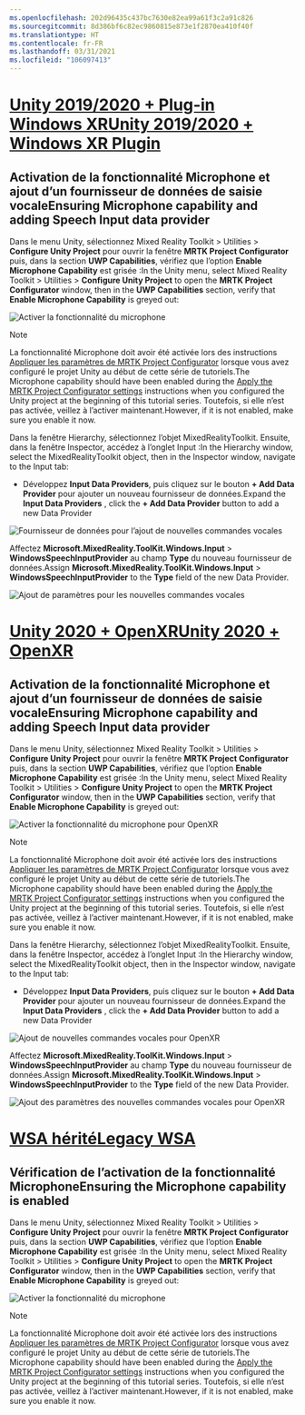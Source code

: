 ```yaml
---
ms.openlocfilehash: 202d96435c437bc7630e82ea99a61f3c2a91c826
ms.sourcegitcommit: 8d386bf6c82ec9860815e873e1f2870ea410f40f
ms.translationtype: HT
ms.contentlocale: fr-FR
ms.lasthandoff: 03/31/2021
ms.locfileid: "106097413"
---
```

# <a name="unity-20192020--windows-xr-plugin"></a>[<span data-ttu-id="b4b22-101">Unity 2019/2020 + Plug-in Windows XR</span><span class="sxs-lookup"><span data-stu-id="b4b22-101">Unity 2019/2020 + Windows XR Plugin</span></span>](#tab/winxr)

## <a name="ensuring-microphone-capability-and-adding-speech-input-data-provider"></a><span data-ttu-id="b4b22-102">Activation de la fonctionnalité Microphone et ajout d’un fournisseur de données de saisie vocale</span><span class="sxs-lookup"><span data-stu-id="b4b22-102">Ensuring Microphone capability and adding Speech Input data provider</span></span>

<span data-ttu-id="b4b22-103">Dans le menu Unity, sélectionnez Mixed Reality Toolkit > Utilities > **Configure Unity Project** pour ouvrir la fenêtre **MRTK Project Configurator** puis, dans la section **UWP Capabilities**, vérifiez que l’option **Enable Microphone Capability** est grisée :</span><span class="sxs-lookup"><span data-stu-id="b4b22-103">In the Unity menu, select Mixed Reality Toolkit > Utilities > **Configure Unity Project** to open the **MRTK Project Configurator** window, then in the **UWP Capabilities** section, verify that **Enable Microphone Capability** is greyed out:</span></span>

![Activer la fonctionnalité du microphone](../images/mr-learning-base/base-09-section1-step1-1.png)

> [!NOTE]
> <span data-ttu-id="b4b22-105">La fonctionnalité Microphone doit avoir été activée lors des instructions [Appliquer les paramètres de MRTK Project Configurator](../mr-learning-base-02.md#configuring-the-unity-project) lorsque vous avez configuré le projet Unity au début de cette série de tutoriels.</span><span class="sxs-lookup"><span data-stu-id="b4b22-105">The Microphone capability should have been enabled during the [Apply the MRTK Project Configurator settings](../mr-learning-base-02.md#configuring-the-unity-project) instructions when you configured the Unity project at the beginning of this tutorial series.</span></span> <span data-ttu-id="b4b22-106">Toutefois, si elle n’est pas activée, veillez à l’activer maintenant.</span><span class="sxs-lookup"><span data-stu-id="b4b22-106">However, if it is not enabled, make sure you enable it now.</span></span>

<span data-ttu-id="b4b22-107">Dans la fenêtre Hierarchy, sélectionnez l’objet MixedRealityToolkit. Ensuite, dans la fenêtre Inspector, accédez à l’onglet Input :</span><span class="sxs-lookup"><span data-stu-id="b4b22-107">In the Hierarchy window, select the MixedRealityToolkit object, then in the Inspector window, navigate to the Input tab:</span></span>

* <span data-ttu-id="b4b22-108">Développez **Input Data Providers**, puis cliquez sur le bouton **+ Add Data Provider** pour ajouter un nouveau fournisseur de données.</span><span class="sxs-lookup"><span data-stu-id="b4b22-108">Expand the **Input Data Providers** , click the **+ Add Data Provider** button to add a new Data Provider</span></span>

![Fournisseur de données pour l’ajout de nouvelles commandes vocales](../images/mr-learning-base/base-09-section1-step1-2.png)

<span data-ttu-id="b4b22-110">Affectez **Microsoft.MixedReality.ToolKit.Windows.Input** > **WindowsSpeechInputProvider** au champ **Type** du nouveau fournisseur de données.</span><span class="sxs-lookup"><span data-stu-id="b4b22-110">Assign **Microsoft.MixedReality.ToolKit.Windows.Input** > **WindowsSpeechInputProvider** to the **Type** field of the new Data Provider.</span></span>

![Ajout de paramètres pour les nouvelles commandes vocales](../images/mr-learning-base/base-09-section1-step1-3.png)

# <a name="unity-2020--openxr"></a>[<span data-ttu-id="b4b22-112">Unity 2020 + OpenXR</span><span class="sxs-lookup"><span data-stu-id="b4b22-112">Unity 2020 + OpenXR</span></span>](#tab/openxr)

## <a name="ensuring-microphone-capability-and-adding-speech-input-data-provider"></a><span data-ttu-id="b4b22-113">Activation de la fonctionnalité Microphone et ajout d’un fournisseur de données de saisie vocale</span><span class="sxs-lookup"><span data-stu-id="b4b22-113">Ensuring Microphone capability and adding Speech Input data provider</span></span>

<span data-ttu-id="b4b22-114">Dans le menu Unity, sélectionnez Mixed Reality Toolkit > Utilities > **Configure Unity Project** pour ouvrir la fenêtre **MRTK Project Configurator** puis, dans la section **UWP Capabilities**, vérifiez que l’option **Enable Microphone Capability** est grisée :</span><span class="sxs-lookup"><span data-stu-id="b4b22-114">In the Unity menu, select Mixed Reality Toolkit > Utilities > **Configure Unity Project** to open the **MRTK Project Configurator** window, then in the **UWP Capabilities** section, verify that **Enable Microphone Capability** is greyed out:</span></span>

![Activer la fonctionnalité du microphone pour OpenXR](../images/mr-learning-base/base-09-section1-step1-1.png)

> [!NOTE]
> <span data-ttu-id="b4b22-116">La fonctionnalité Microphone doit avoir été activée lors des instructions [Appliquer les paramètres de MRTK Project Configurator](../mr-learning-base-02.md#configuring-the-unity-project) lorsque vous avez configuré le projet Unity au début de cette série de tutoriels.</span><span class="sxs-lookup"><span data-stu-id="b4b22-116">The Microphone capability should have been enabled during the [Apply the MRTK Project Configurator settings](../mr-learning-base-02.md#configuring-the-unity-project) instructions when you configured the Unity project at the beginning of this tutorial series.</span></span> <span data-ttu-id="b4b22-117">Toutefois, si elle n’est pas activée, veillez à l’activer maintenant.</span><span class="sxs-lookup"><span data-stu-id="b4b22-117">However, if it is not enabled, make sure you enable it now.</span></span>

<span data-ttu-id="b4b22-118">Dans la fenêtre Hierarchy, sélectionnez l’objet MixedRealityToolkit. Ensuite, dans la fenêtre Inspector, accédez à l’onglet Input :</span><span class="sxs-lookup"><span data-stu-id="b4b22-118">In the Hierarchy window, select the MixedRealityToolkit object, then in the Inspector window, navigate to the Input tab:</span></span>

* <span data-ttu-id="b4b22-119">Développez **Input Data Providers**, puis cliquez sur le bouton **+ Add Data Provider** pour ajouter un nouveau fournisseur de données.</span><span class="sxs-lookup"><span data-stu-id="b4b22-119">Expand the **Input Data Providers** , click the **+ Add Data Provider** button to add a new Data Provider</span></span>

![Ajout de nouvelles commandes vocales pour OpenXR](../images/mr-learning-base/base-09-section1-step1-2.png)

<span data-ttu-id="b4b22-121">Affectez **Microsoft.MixedReality.ToolKit.Windows.Input** > **WindowsSpeechInputProvider** au champ **Type** du nouveau fournisseur de données.</span><span class="sxs-lookup"><span data-stu-id="b4b22-121">Assign **Microsoft.MixedReality.ToolKit.Windows.Input** > **WindowsSpeechInputProvider** to the **Type** field of the new Data Provider.</span></span>

![Ajout des paramètres des nouvelles commandes vocales pour OpenXR](../images/mr-learning-base/base-09-section1-step1-3.png)

# <a name="legacy-wsa"></a>[<span data-ttu-id="b4b22-123">WSA hérité</span><span class="sxs-lookup"><span data-stu-id="b4b22-123">Legacy WSA</span></span>](#tab/wsa)

## <a name="ensuring-the-microphone-capability-is-enabled"></a><span data-ttu-id="b4b22-124">Vérification de l’activation de la fonctionnalité Microphone</span><span class="sxs-lookup"><span data-stu-id="b4b22-124">Ensuring the Microphone capability is enabled</span></span>

<span data-ttu-id="b4b22-125">Dans le menu Unity, sélectionnez Mixed Reality Toolkit > Utilities > **Configure Unity Project** pour ouvrir la fenêtre **MRTK Project Configurator** puis, dans la section **UWP Capabilities**, vérifiez que l’option **Enable Microphone Capability** est grisée :</span><span class="sxs-lookup"><span data-stu-id="b4b22-125">In the Unity menu, select Mixed Reality Toolkit > Utilities > **Configure Unity Project** to open the **MRTK Project Configurator** window, then in the **UWP Capabilities** section, verify that **Enable Microphone Capability** is greyed out:</span></span>

![Activer la fonctionnalité du microphone](../images/mr-learning-base/base-09-section1-step1-1.png)

> [!NOTE]
> <span data-ttu-id="b4b22-127">La fonctionnalité Microphone doit avoir été activée lors des instructions [Appliquer les paramètres de MRTK Project Configurator](../mr-learning-base-02.md#creating-the-scene-and-configuring-mrtk) lorsque vous avez configuré le projet Unity au début de cette série de tutoriels.</span><span class="sxs-lookup"><span data-stu-id="b4b22-127">The Microphone capability should have been enabled during the [Apply the MRTK Project Configurator settings](../mr-learning-base-02.md#creating-the-scene-and-configuring-mrtk) instructions when you configured the Unity project at the beginning of this tutorial series.</span></span> <span data-ttu-id="b4b22-128">Toutefois, si elle n’est pas activée, veillez à l’activer maintenant.</span><span class="sxs-lookup"><span data-stu-id="b4b22-128">However, if it is not enabled, make sure you enable it now.</span></span>
